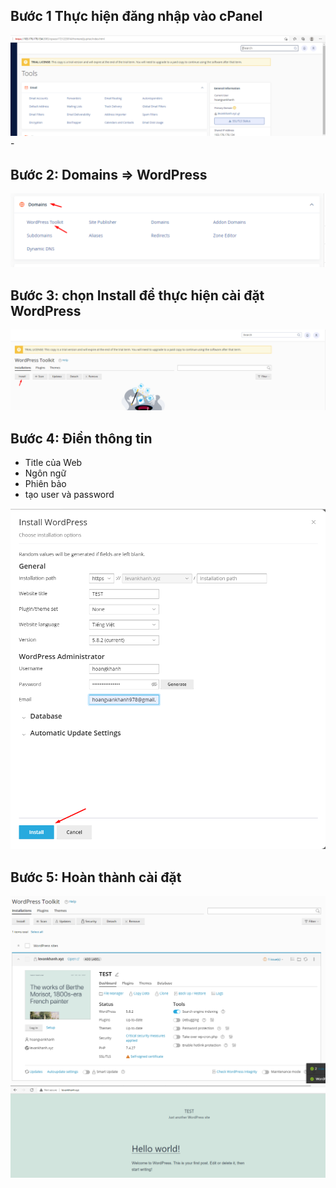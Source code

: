 ## Bước 1 Thực hiện đăng nhập vào cPanel
<img src="img/w1.png">
- 

## Bước 2: Domains => WordPress 
<img src="img/w2.png">

## Bước 3: chọn Install để thực hiện cài đặt WordPress
<img src="img/w3.png">

## Bước 4: Điền thông tin 
- Title của Web
- Ngôn ngữ 
- Phiên bảo 
- tạo user và password
<img src="img/w4.png">


## Bước 5: Hoàn thành cài đặt 
<img src="img/w5.png">
<img src="img/w6.png">